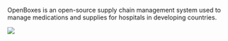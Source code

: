 OpenBoxes is an open-source supply chain management system used to manage medications and supplies for hospitals in developing countries.

<img src="http://openboxes.com/images/screenshots/browse-inventory-table.png"/>
